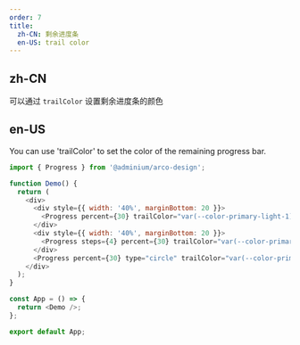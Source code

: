 ```yaml
---
order: 7
title:
  zh-CN: 剩余进度条
  en-US: trail color
---
```


## zh-CN

可以通过 `trailColor` 设置剩余进度条的颜色

## en-US

You can use 'trailColor' to set the color of the remaining progress bar.

```js
import { Progress } from '@adminium/arco-design';

function Demo() {
  return (
    <div>
      <div style={{ width: '40%', marginBottom: 20 }}>
        <Progress percent={30} trailColor="var(--color-primary-light-1)" />
      </div>
      <div style={{ width: '40%', marginBottom: 20 }}>
        <Progress steps={4} percent={30} trailColor="var(--color-primary-light-1)" />
      </div>
      <Progress percent={30} type="circle" trailColor="var(--color-primary-light-1)" />
    </div>
  );
}

const App = () => {
  return <Demo />;
};

export default App;
```
